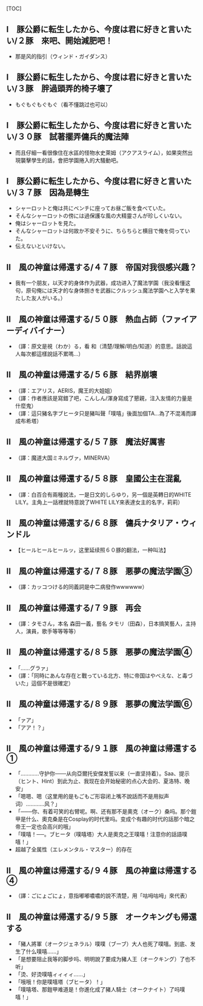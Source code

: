 # 

[TOC]

## Ⅰ　豚公爵に転生したから、今度は君に好きと言いたい/２豚　來吧、開始減肥吧！

- 那是风的指引（ウィンド・ガイダンス）


## Ⅰ　豚公爵に転生したから、今度は君に好きと言いたい/３豚　胖過頭弄的椅子壞了

- もぐもぐもぐもぐ（看不懂跳过也可以）


## Ⅰ　豚公爵に転生したから、今度は君に好きと言いたい/３０豚　試著擺弄傭兵的魔法陣

- 而且仔細一看很像住在水區的怪物水史萊姆（アクアスライム），如果突然出現襲擊學生的話，會把学園捲入的大騷動吧。


## Ⅰ　豚公爵に転生したから、今度は君に好きと言いたい/３７豚　因為是轉生

- シャーロットと俺は共にベンチに座ってお昼ご飯を食べていた。
- そんなシャーロットの傍には過保護な風の大精靈さんが珍しくいない。
- 俺はシャーロットを見た。
- そんなシャーロットは何故か不安そうに、ちらちらと横目で俺を伺っていた。
- 伝えないといけない。


## Ⅱ　風の神童は帰還する/４７豚　帝国对我很感兴趣？

- 我有一个朋友，以天才的身体作为武器，成功进入了魔法学園（我没看懂这句，原句俺には天才的な身体捌きを武器にクルッシュ魔法学園へと入学を果たした友人がいる。）


## Ⅱ　風の神童は帰還する/５０豚　熱血占師（ファイアーディバイナー）

- （譯：原文是視（わか）る，看 和（清楚/理解/明白/知道）的意思。話說這人每次都這樣說話不累嗎…）


## Ⅱ　風の神童は帰還する/５６豚　結界崩壞

- （譯：エアリス，AERIS，魔王的大姐姐）
- （譯：作者應該是寫錯了吧，こんしん/渾身寫成了懇親，注入友情的力量是什麼鬼）
- （譯：這只豬名字ブヒータ只是豬叫聲「噗嘻」後面加個TA…為了不混淆而譯成布希塔）


## Ⅱ　風の神童は帰還する/５７豚　魔法好厲害

- （譯：魔道大国ミネルヴァ，MINERVA）


## Ⅱ　風の神童は帰還する/５８豚　皇國公主在混亂

- （譯：白百合有兩種說法，一是日文的しらゆり，另一個是英轉日的WHITE LILY。主角上一話裡就特意說了WHITE LILY來表達女主的名字，莉莉）


## Ⅱ　風の神童は帰還する/６８豚　傭兵ナタリア・ウィンドル

- 【ヒールヒールヒールッ，这里延续照６０豚的翻法，一种叫法】


## Ⅱ　風の神童は帰還する/７８豚　悪夢の魔法学園③

- （譯：カッコつける的同義詞是中二病發作wwwwww）


## Ⅱ　風の神童は帰還する/７９豚　再会

- （譯：タモさん，本名 森田一義，藝名 タモリ（田森），日本搞笑藝人，主持人，演員，歌手等等等等）


## Ⅱ　風の神童は帰還する/８５豚　悪夢の魔法学園④

- 「……グラァ」
- （譯：「同時にあんな存在と戰っている北方、特に帝国はやべえな、と毒づいた」這個不是很確定）


## Ⅱ　風の神童は帰還する/８９豚　悪夢の魔法学園⑥

- 「ァア」
- 「アア！？」


## Ⅱ　風の神童は帰還する/９１豚　風の神童は帰還する①

- 「…………守护你───从向亞爾托安傑发誓以来（一直坚持着）。Saa、提示（ヒント、Hint）到此为止、我现在会开始秘密的点心大会的、夏洛特、晚安」
- 「嗯嗯、嗯（这里用的是もごもご形容闭上嘴不說話而不是用拟声词）…………风？」
- 「───你、有着可笑的右臂呢。啊、还有那不是奧克（オーク）桑吗。那个鎧甲是什么、奧克桑是在Cosplay的时代里吗。变成个有趣的时代的話那个暗之帝王一定也会高兴的哦」
- 「噗嘻！──。ブヒータ（噗嘻塔）大人是奧克之王噗嘻！注意你的話語噗嘻！」
- 超越了全属性（エレメンタル・マスター）的存在


## Ⅱ　風の神童は帰還する/９４豚　風の神童は帰還する④

- （譯：ごにょごにょ，意指嘟嘟噥噥的說不清楚，用「咕呣咕呣」來代表）


## Ⅱ　風の神童は帰還する/９５豚　オークキングも帰還する

- 「豬人將軍（オークジェネラル）噗噗（ブーブ）大人也死了噗嘻。到底、发生了什么噗嘻……」
- 「是想要阻止我等的脚步吗、明明說了要成为豬人王（オークキング）了也不听」
- 「烫、好烫噗嘻ィィィィ……」
- 「哦哦！你是噗嘻塔（ブヒータ）！」
- 「噗嘻塔、那鎧甲难道是！你進化成了豬人騎士（オークナイト）了吗噗嘻！」
